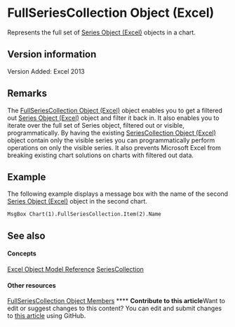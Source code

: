 
# FullSeriesCollection Object (Excel)

Represents the full set of  [Series Object (Excel)](c7d34b32-8172-f7a0-0a17-f01d44246b64.md) objects in a chart.


## Version information

Version Added: Excel 2013 


## Remarks

The  [FullSeriesCollection Object (Excel)](5d7b7e7c-0a74-307b-84f9-56143ceba464.md) object enables you to get a filtered out [Series Object (Excel)](c7d34b32-8172-f7a0-0a17-f01d44246b64.md) object and filter it back in. It also enables you to iterate over the full set of Series object, filtered out or visible, programmatically. By having the existing [SeriesCollection Object (Excel)](93aa1f0b-4939-8c60-a444-2f791e8ce144.md) object contain only the visible series you can programmatically perform operations on only the visible series. It also prevents Microsoft Excel from breaking existing chart solutions on charts with filtered out data.


## Example

The following example displays a message box with the name of the second  [Series Object (Excel)](c7d34b32-8172-f7a0-0a17-f01d44246b64.md) object in the second chart.


```VB.net
MsgBox Chart(1).FullSeriesCollection.Item(2).Name
```


## See also


#### Concepts


 [Excel Object Model Reference](11ea8598-8a20-92d5-f98b-0da04263bf2c.md)
 [SeriesCollection](93aa1f0b-4939-8c60-a444-2f791e8ce144.md)
#### Other resources


 [FullSeriesCollection Object Members](18060b3a-f25c-fa99-d3f3-dd59f7928465.md)
****   **Contribute to this article**Want to edit or suggest changes to this content? You can edit and submit changes to  [this article](https://github.com/jhershey00/VBA_Excel_Test/OpenXMLCon/articles/5d7b7e7c-0a74-307b-84f9-56143ceba464.md) using GitHub.


